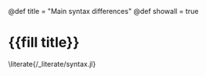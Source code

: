 @def title = "Main syntax differences"
@def showall = true

# {{fill title}}

\literate{/_literate/syntax.jl}
